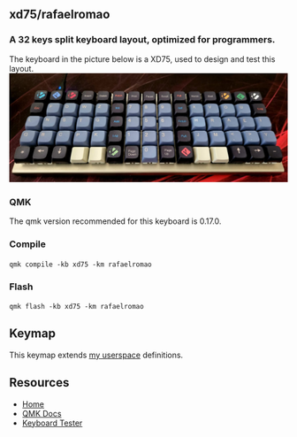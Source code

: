 ## xd75/rafaelromao
### A 32 keys split keyboard layout, optimized for programmers.

The keyboard in the picture below is a XD75, used to design and test this layout.
![img](../../../../../../../img/xd75.png)

### QMK

The qmk version recommended for this keyboard is 0.17.0.

### Compile

`qmk compile -kb xd75 -km rafaelromao`

### Flash

`qmk flash -kb xd75 -km rafaelromao`

## Keymap

This keymap extends [my userspace](../../../../../users/rafaelromao/readme.md) definitions.

## Resources

- [Home](https://github.com/rafaelromao/keyboards)
- [QMK Docs](https://docs.qmk.fm)
- [Keyboard Tester](https://config.qmk.fm/#/test)
